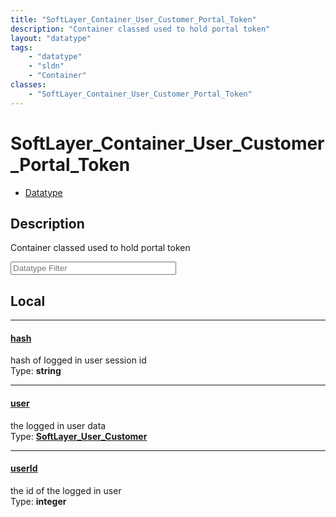 ```yaml
---
title: "SoftLayer_Container_User_Customer_Portal_Token"
description: "Container classed used to hold portal token"
layout: "datatype"
tags:
    - "datatype"
    - "sldn"
    - "Container"
classes:
    - "SoftLayer_Container_User_Customer_Portal_Token"
---
```


# SoftLayer_Container_User_Customer_Portal_Token
<div id='service-datatype'>
    <ul id='sldn-reference-tabs'>
        <li id='datatype'> <a href='/reference/datatypes/SoftLayer_Container_User_Customer_Portal_Token' >Datatype</a></li>
    </ul>
</div>

## Description 
Container classed used to hold portal token 





<!-- Filer BEGIN -->
<div class="view-filters">
        <div class="clearfix">
            <div class="search-input-box">
                <input placeholder="Datatype Filter" onkeyup="titleSearch(inputId='prop-input', divId='properties', elementClass='prop-row')" 
                    type="text" id="prop-input" value="" size="30" maxlength="128" class="form-text">
            </div>
        </div>
</div>
<!-- Filer END -->

<div id="properties" class="content">
<div id="localProperties" class="prop-content" >

## Local
<div class="prop-row">

-----
[hash]: #hash
#### [hash]
hash of logged in user session id  
<span class="type-label">Type: </span>**string**


</div>
<div class="prop-row">

-----
[user]: #user
#### [user]
the logged in user data  
<span class="type-label">Type: </span>**<a href='/reference/datatypes/SoftLayer_User_Customer'>SoftLayer_User_Customer </a>**


</div>
<div class="prop-row">

-----
[userId]: #userid
#### [userId]
the id of the logged in user  
<span class="type-label">Type: </span>**integer**


</div>
</div>
<!-- LOCAL PROPERTY END -->

</div>



